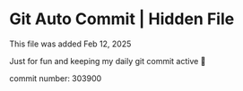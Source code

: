 # Git Auto Commit | Hidden File

This file was added Feb 12, 2025

Just for fun and keeping my daily git commit active 🤪

commit number: 303900
